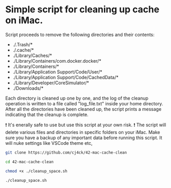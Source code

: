 # Simple script for cleaning up cache on iMac.
Script proceeds to remove the following directories and their contents:
- ./.Trash/*
- ./.cache/*
- ./Library/Caches/*
- ./Library/Containers/com.docker.docker/*
- ./Library/Containers/*
- ./Library/Application Support/Code/User/*
- ./Library/Application Support/Code/CachedData/*
- ./Library/Developer/CoreSimulator/*
- ./Downloads/*

Each directory is cleaned up one by one, and the log of the cleanup operation is written to a file called "log_file.txt" inside your home directory. After all the directories have been cleaned up, the script prints a message indicating that the cleanup is complete.

❗ It's enerally safe to use but use this script at your own risk. ❗
The script will delete various files and directories in specific folders on your iMac. 
Make sure you have a backup of any important data before running this script. It will nuke settings like VSCode theme etc,

```bash
git clone https://github.com/cj4ck/42-mac-cache-clean
```
```bash
cd 42-mac-cache-clean
```
```bash
chmod +x ./cleanup_space.sh
```
```bash
./cleanup_space.sh
```
